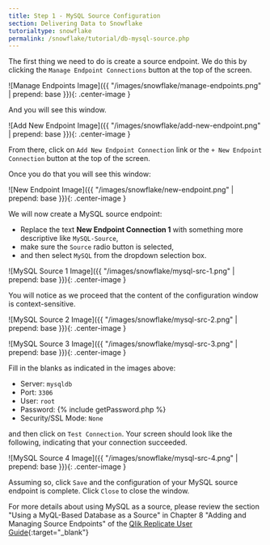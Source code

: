 ```yaml
---
title: Step 1 - MySQL Source Configuration
section: Delivering Data to Snowflake
tutorialtype: snowflake
permalink: /snowflake/tutorial/db-mysql-source.php
---
```


The first thing we need to do is create a source endpoint. We do this by clicking 
the `Manage Endpoint Connections` button at the top of the screen.

![Manage Endpoints Image]({{ "/images/snowflake/manage-endpoints.png" | prepend: base }}){: .center-image }

And you will see this window.

![Add New Endpoint Image]({{ "/images/snowflake/add-new-endpoint.png" | prepend: base }}){: .center-image }

From there, click on `Add New Endpoint Connection` link or the `+ New Endpoint Connection` button 
at the top of the screen.

Once you do that you will see this window:

![New Endpoint Image]({{ "/images/snowflake/new-endpoint.png" | prepend: base }}){: .center-image }

We will now create a MySQL source endpoint:
* Replace the text **New Endpoint Connection 1** with something more descriptive 
like  `MySQL-Source`, 
* make sure the `Source` radio button is selected, 
* and then select `MySQL` from the dropdown selection box.

![MySQL Source 1 Image]({{ "/images/snowflake/mysql-src-1.png" | prepend: base }}){: .center-image }

You will notice as we proceed that the content of the configuration window is context-sensitive.

![MySQL Source 2 Image]({{ "/images/snowflake/mysql-src-2.png" | prepend: base }}){: .center-image }

![MySQL Source 3 Image]({{ "/images/snowflake/mysql-src-3.png" | prepend: base }}){: .center-image }

Fill in the blanks as indicated in the images above:
* Server: `mysqldb`
* Port: `3306`
* User: `root`
* Password: {% include getPassword.php %}
* Security/SSL Mode: `None`

and then click on `Test Connection`. Your screen should look like the following, indicating that
your connection succeeded.

![MySQL Source 4 Image]({{ "/images/snowflake/mysql-src-4.png" | prepend: base }}){: .center-image }


Assuming so, click `Save` and the configuration of your MySQL source endpoint is complete.
Click `Close` to close the window.

For more details about using MySQL as a source, please review the section
"Using a MyQL-Based Database as a Source" in Chapter 8 "Adding and Managing Source Endpoints" of the
[Qlik Replicate User Guide](/files/Qlik_Replicate_User_Guide.pdf){:target="_blank"}

